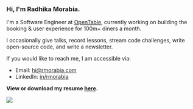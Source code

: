 ### Hi, I'm Radhika Morabia.

I'm a Software Engineer at [OpenTable](https://opentable.com), currently working on building the booking & user experience for 100m+ diners a month.

I occasionally give talks, record lessons, stream code challenges, write open-source code, and write a newsletter.

If you would like to reach me, I am accessible via:

- Email: [hi@rmorabia.com](mailto:hi@rmorabia.com)
- LinkedIn: [in/rmorabia](http://linkedin.com/in/rmorabia)

**View or download my resume [here](https://docs.google.com/document/d/1jyR1JjXyKc4wtUDD9aRMLeHxjdC2R3a0SpHtMfrCF60/edit?usp=sharing).**

![](https://komarev.com/ghpvc/?username=rmorabia)



